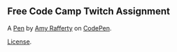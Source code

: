 Free Code Camp Twitch Assignment
--------------------------------


A [Pen](https://codepen.io/afraff/pen/rKWXPZ) by [Amy Rafferty](https://codepen.io/afraff) on [CodePen](https://codepen.io).

[License](https://codepen.io/afraff/pen/rKWXPZ/license).